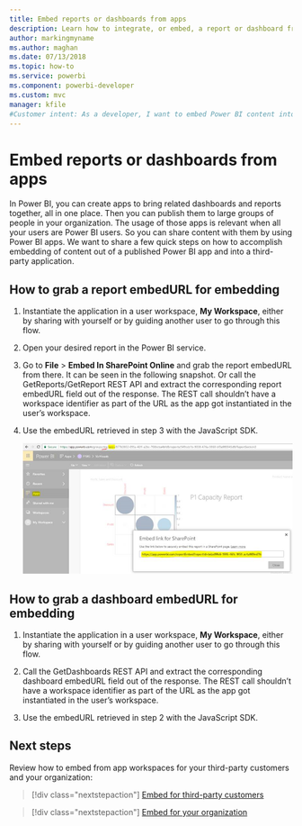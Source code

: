 ```yaml
---
title: Embed reports or dashboards from apps
description: Learn how to integrate, or embed, a report or dashboard from a Power BI app and not from an app workspace.
author: markingmyname
ms.author: maghan 
ms.date: 07/13/2018
ms.topic: how-to
ms.service: powerbi
ms.component: powerbi-developer
ms.custom: mvc
manager: kfile
#Customer intent: As a developer, I want to embed Power BI content into an application from an app, so users of an organization can share data.
---
```


# Embed reports or dashboards from apps

In Power BI, you can create apps to bring related dashboards and reports together, all in one place. Then you can publish them to large groups of people in your organization. The usage of those apps is relevant when all your users are Power BI users. So you can share content with them by using Power BI apps. We want to share a few quick steps on how to accomplish embedding of content out of a published Power BI app and into a third-party application.

## How to grab a report embedURL for embedding

1. Instantiate the application in a user workspace, **My Workspace**, either by sharing with yourself or by guiding another user to go through this flow.

2. Open your desired report in the Power BI service.

3. Go to **File** > **Embed In SharePoint Online** and grab the report embedURL from there. It can be seen in the following snapshot. Or call the GetReports/GetReport REST API and extract the corresponding report embedURL field out of the response. The REST call shouldn’t have a workspace identifier as part of the URL as the app got instantiated in the user’s workspace.

4. Use the embedURL retrieved in step 3 with the JavaScript SDK.

    ![Embed from apps](media/embed-from-apps/embed-from-app.png)

## How to grab a dashboard embedURL for embedding

1. Instantiate the application in a user workspace, **My Workspace**, either by sharing with yourself or by guiding another user to go through this flow.

2. Call the GetDashboards REST API and extract the corresponding dashboard embedURL field out of the response. The REST call shouldn’t have a workspace identifier as part of the URL as the app got instantiated in the user’s workspace.

3. Use the embedURL retrieved in step 2 with the JavaScript SDK.

## Next steps

Review how to embed from app workspaces for your third-party customers and your organization:

> [!div class="nextstepaction"]
>[Embed for third-party customers](embed-sample-for-customers.md)

> [!div class="nextstepaction"]
>[Embed for your organization](embed-sample-for-your-organization.md)